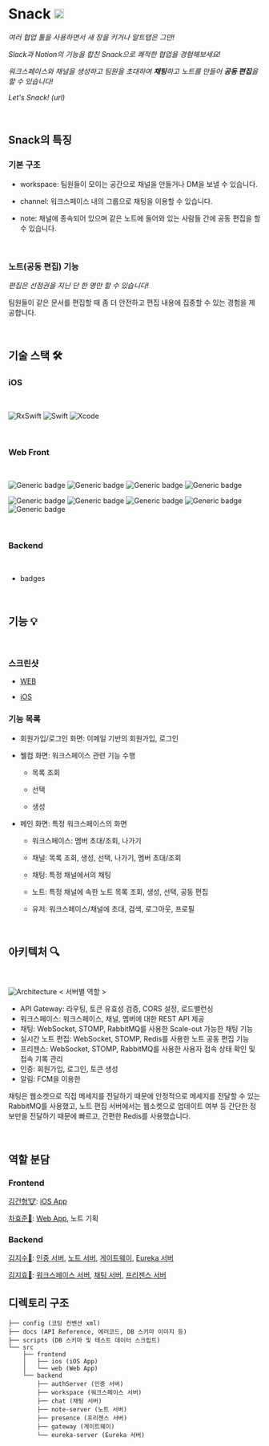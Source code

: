 # Snack <img height="20px" width="20px" src="https://user-images.githubusercontent.com/44664867/153584703-0fc34cd1-0091-46de-94ad-290415fb5fc1.png">

*여러 협업 툴을 사용하면서 새 창을 키거나 알트탭은 그만!*

*Slack과 Notion의 기능을 합친 Snack으로 쾌적한 협업을 경험해보세요!*

*워크스페이스와 채널을 생성하고 팀원을 초대하여 **채팅**하고 노트를 만들어 **공동 편집**을 할 수 있습니다!*

*Let's Snack! (url)*

<br>

## Snack의 특징

### 기본 구조

- workspace: 팀원들이 모이는 공간으로 채널을 만들거나 DM을 보낼 수 있습니다.

- channel: 워크스페이스 내의 그룹으로 채팅을 이용할 수 있습니다.

- note: 채널에 종속되어 있으며 같은 노트에 들어와 있는 사람들 간에 공동 편집을 할 수 있습니다.

<br>

### 노트(공동 편집) 기능

*편집은 선점권을 지닌 단 한 명만 할 수 있습니다!*

팀원들이 같은 문서를 편집할 때 좀 더 안전하고 편집 내용에 집중할 수 있는 경험을 제공합니다.

<br>

## 기술 스택 🛠

### iOS

<br>

![RxSwift](https://img.shields.io/badge/RxSwift-v6.2.0-b7178c?logo=reactivex) ![Swift](https://img.shields.io/badge/swift-v5.5.2-orange?logo=swift) ![Xcode](https://img.shields.io/badge/xcode-v13.2.1-blue?logo=xcode)

<br>

### Web Front

<br>

![Generic badge](https://img.shields.io/badge/17.0.2-React-skyblue.svg)
![Generic badge](https://img.shields.io/badge/4.5.4-TypeScript-green.svg)
![Generic badge](https://img.shields.io/badge/5.3.3-Styled%20Component-pink.svg)
![Generic badge](https://img.shields.io/badge/4.1.2-Redux-yellow.svg)

![Generic badge](https://img.shields.io/badge/0.59-Slate-white.svg)
![Generic badge](https://img.shields.io/badge/6.1.2-stompJS-beige.svg)
![Generic badge](https://img.shields.io/badge/1.5.2-sockJS-red.svg)
![Generic badge](https://img.shields.io/badge/2.5.1-Prettier-orange.svg)
![Generic badge](https://img.shields.io/badge/8.9.0-ESLint-blue.svg)

<br>

### Backend

<br>

- badges

<br>

## 기능 💡

<br>

### 스크린샷

- [WEB](https://github.com/njsh4261/SGS_Last_Punch/tree/dev/src/frontend/web#%EA%B8%B0%EB%8A%A5-)

- [iOS](https://github.com/njsh4261/SGS_Last_Punch/tree/dev/src/frontend/ios#-screenshots)

### 기능 목록

- 회원가입/로그인 화면: 이메일 기반의 회원가입, 로그인

- 웰컴 화면: 워크스페이스 관련 기능 수행

  - 목록 조회

  - 선택

  - 생성

- 메인 화면: 특정 워크스페이스의 화면

  - 워크스페이스: 멤버 초대/조회, 나가기

  - 채널: 목록 조회, 생성, 선택, 나가기, 멤버 초대/조회

  - 채팅: 특정 채널에서의 채팅

  - 노트: 특정 채널에 속한 노트 목록 조회, 생성, 선택, 공동 편집

  - 유저: 워크스페이스/채널에 초대, 검색, 로그아웃, 프로필

<br>

## 아키텍처 🔍

<br>

![Architecture](https://user-images.githubusercontent.com/47516074/153741477-548d63ed-3f79-41e7-9a20-f7ea646d76db.jpg)
< 서버별 역할 > 
- API Gateway: 라우팅, 토큰 유효성 검증, CORS 설정, 로드밸런싱
- 워크스페이스: 워크스페이스, 채널, 멤버에 대한 REST API 제공
- 채팅: WebSocket, STOMP, RabbitMQ를 사용한 Scale-out 가능한 채팅 기능
- 실시간 노트 편집: WebSocket, STOMP, Redis를 사용한 노트 공동 편집 기능
- 프리젠스: WebSocket, STOMP, RabbitMQ를 사용한 사용자 접속 상태 확인 및 접속 기록 관리
- 인증: 회원가입, 로그인, 토큰 생성
- 알림: FCM을 이용한 

채팅은 웹소켓으로 직접 메세지를 전달하기 때문에 안정적으로 메세지를 전달할 수 있는 RabbitMQ를 사용했고, 노트 편집 서버에서는 웹소켓으로 업데이트 여부 등 간단한 정보만을 전달하기 때문에 빠르고, 간편한 Redis를 사용했습니다.


<br>

## 역할 분담

### Frontend
[김건형🐮](https://github.com/GeonHyeongKim):  [iOS App](https://github.com/njsh4261/SGS_Last_Punch/tree/dev/src/frontend/ios)

[차효준🐶](https://github.com/chahtk): [Web App](https://github.com/njsh4261/SGS_Last_Punch/tree/dev/src/frontend/web), 노트 기획

### Backend
[김지수🦉](https://github.com/SooKim1110): [인증 서버](https://github.com/njsh4261/SGS_Last_Punch/tree/dev/src/backend/authServer), [노트 서버](https://github.com/njsh4261/SGS_Last_Punch/tree/dev/src/backend/note-server), [게이트웨이](https://github.com/njsh4261/SGS_Last_Punch/tree/dev/src/backend/gateway), [Eureka 서버](https://github.com/njsh4261/SGS_Last_Punch/tree/dev/src/backend/eureka-server)

[김지효🐻](https://github.com/njsh4261): [워크스페이스 서버](https://github.com/njsh4261/SGS_Last_Punch/tree/dev/src/backend/workspace), [채팅 서버](https://github.com/njsh4261/SGS_Last_Punch/tree/dev/src/backend/chat), [프리젠스 서버](https://github.com/njsh4261/SGS_Last_Punch/tree/dev/src/backend/presence)

## 디렉토리 구조

```
├── config (코딩 컨벤션 xml)
├── docs (API Reference, 에러코드, DB 스키마 이미지 등)
├── scripts (DB 스키마 및 테스트 데이터 스크립트)
└── src
    ├── frontend
    │   ├── ios (iOS App)
    │   └── web (Web App)
    └── backend
        ├── authServer (인증 서버)
        ├── workspace (워크스페이스 서버)
        ├── chat (채팅 서버)
        ├── note-server (노트 서버)
        ├── presence (프리젠스 서버)
        ├── gateway (게이트웨이)
        └── eureka-server (Eureka 서버)
``` 
